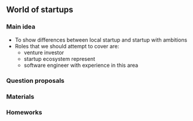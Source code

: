 ## World of startups

### Main idea
- To show differences between local startup and startup with ambitions
- Roles that we should attempt to cover are:
  - venture investor
  - startup ecosystem represent
  - software engineer with experience in this area

### Question proposals

### Materials

### Homeworks
